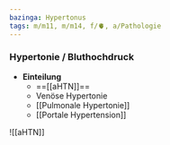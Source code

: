 ```yaml
---
bazinga: Hypertonus
tags: m/m11, m/m14, f/🫀, a/Pathologie
---
```

### Hypertonie / Bluthochdruck
- **Einteilung**
	- ==[[aHTN]]==
	- Venöse Hypertonie
	- [[Pulmonale Hypertonie]]
	- [[Portale Hypertension]]

![[aHTN]]